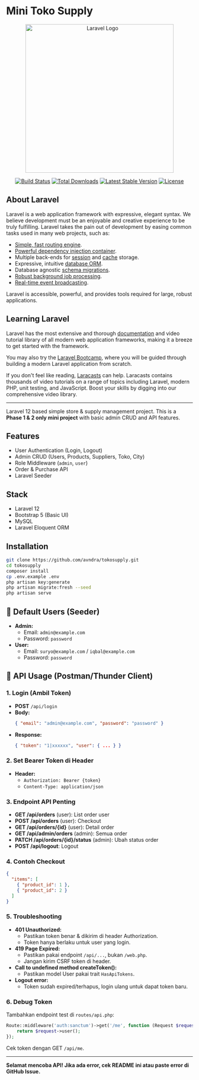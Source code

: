 # Mini Toko Supply
<p align="center"><a href="https://laravel.com" target="_blank"><img src="https://raw.githubusercontent.com/laravel/art/master/logo-lockup/5%20SVG/2%20CMYK/1%20Full%20Color/laravel-logolockup-cmyk-red.svg" width="400" alt="Laravel Logo"></a></p>

<p align="center">
<a href="https://github.com/laravel/framework/actions"><img src="https://github.com/laravel/framework/workflows/tests/badge.svg" alt="Build Status"></a>
<a href="https://packagist.org/packages/laravel/framework"><img src="https://img.shields.io/packagist/dt/laravel/framework" alt="Total Downloads"></a>
<a href="https://packagist.org/packages/laravel/framework"><img src="https://img.shields.io/packagist/v/laravel/framework" alt="Latest Stable Version"></a>
<a href="https://packagist.org/packages/laravel/framework"><img src="https://img.shields.io/packagist/l/laravel/framework" alt="License"></a>
</p>

## About Laravel

Laravel is a web application framework with expressive, elegant syntax. We believe development must be an enjoyable and creative experience to be truly fulfilling. Laravel takes the pain out of development by easing common tasks used in many web projects, such as:

- [Simple, fast routing engine](https://laravel.com/docs/routing).
- [Powerful dependency injection container](https://laravel.com/docs/container).
- Multiple back-ends for [session](https://laravel.com/docs/session) and [cache](https://laravel.com/docs/cache) storage.
- Expressive, intuitive [database ORM](https://laravel.com/docs/eloquent).
- Database agnostic [schema migrations](https://laravel.com/docs/migrations).
- [Robust background job processing](https://laravel.com/docs/queues).
- [Real-time event broadcasting](https://laravel.com/docs/broadcasting).

Laravel is accessible, powerful, and provides tools required for large, robust applications.

## Learning Laravel

Laravel has the most extensive and thorough [documentation](https://laravel.com/docs) and video tutorial library of all modern web application frameworks, making it a breeze to get started with the framework.

You may also try the [Laravel Bootcamp](https://bootcamp.laravel.com), where you will be guided through building a modern Laravel application from scratch.

If you don't feel like reading, [Laracasts](https://laracasts.com) can help. Laracasts contains thousands of video tutorials on a range of topics including Laravel, modern PHP, unit testing, and JavaScript. Boost your skills by digging into our comprehensive video library.

---

Laravel 12 based simple store & supply management project. This is a **Phase 1 & 2 only mini project** with basic admin CRUD and API features.

## Features
- User Authentication (Login, Logout)
- Admin CRUD (Users, Products, Suppliers, Toko, City)
- Role Middleware (`admin`, `user`)
- Order & Purchase API
- Laravel Seeder

## Stack
- Laravel 12
- Bootstrap 5 (Basic UI)
- MySQL
- Laravel Eloquent ORM

## Installation
```bash
git clone https://github.com/avndra/tokosupply.git
cd tokosupply
composer install
cp .env.example .env
php artisan key:generate
php artisan migrate:fresh --seed
php artisan serve
```

## 🔑 Default Users (Seeder)
- **Admin:**
  - Email: `admin@example.com`
  - Password: `password`
- **User:**
  - Email: `suryo@example.com` / `iqbal@example.com`
  - Password: `password`

## 📡 API Usage (Postman/Thunder Client)

### 1. Login (Ambil Token)
- **POST** `/api/login`
- **Body:**
  ```json
  { "email": "admin@example.com", "password": "password" }
  ```
- **Response:**
  ```json
  { "token": "1|xxxxxx", "user": { ... } }
  ```

### 2. Set Bearer Token di Header
- **Header:**
  - `Authorization: Bearer {token}`
  - `Content-Type: application/json`

### 3. Endpoint API Penting
- **GET /api/orders** (user): List order user
- **POST /api/orders** (user): Checkout
- **GET /api/orders/{id}** (user): Detail order
- **GET /api/admin/orders** (admin): Semua order
- **PATCH /api/orders/{id}/status** (admin): Ubah status order
- **POST /api/logout**: Logout

### 4. Contoh Checkout
```json
{
  "items": [
    { "product_id": 1 },
    { "product_id": 2 }
  ]
}
```

### 5. Troubleshooting
- **401 Unauthorized:**
  - Pastikan token benar & dikirim di header Authorization.
  - Token hanya berlaku untuk user yang login.
- **419 Page Expired:**
  - Pastikan pakai endpoint `/api/...`, bukan `/web.php`.
  - Jangan kirim CSRF token di header.
- **Call to undefined method createToken():**
  - Pastikan model User pakai trait `HasApiTokens`.
- **Logout error:**
  - Token sudah expired/terhapus, login ulang untuk dapat token baru.

### 6. Debug Token
Tambahkan endpoint test di `routes/api.php`:
```php
Route::middleware('auth:sanctum')->get('/me', function (Request $request) {
    return $request->user();
});
```
Cek token dengan GET `/api/me`.

---

**Selamat mencoba API! Jika ada error, cek README ini atau paste error di GitHub Issue.**
